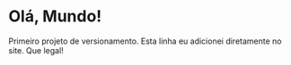 # Olá, Mundo!
 Primeiro projeto de versionamento.
 Esta linha eu adicionei diretamente no site. Que legal!
